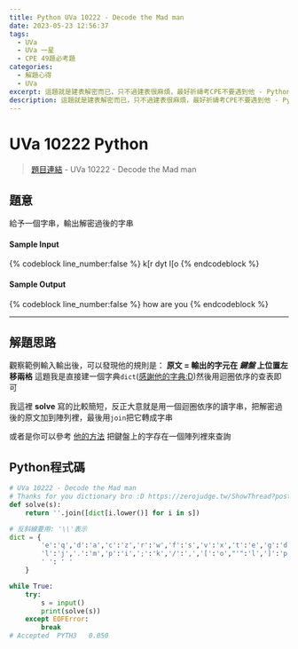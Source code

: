 ```yaml
---
title: Python UVa 10222 - Decode the Mad man
date: 2023-05-23 12:56:37
tags:
  - UVa
  - UVa 一星
  - CPE 49題必考題
categories:
  - 解題心得
  - UVa
excerpt: 這題就是建表解密而已，只不過建表很麻煩，最好祈禱考CPE不要遇到他 - Python UVa 10222 - Decode the Mad man 解題心得
description: 這題就是建表解密而已，只不過建表很麻煩，最好祈禱考CPE不要遇到他 - Python UVa 10222 - Decode the Mad man 解題心得
---
```

# UVa 10222 Python 

>[題目連結](https://onlinejudge.org/index.php?option=onlinejudge&Itemid=8&category=14&page=show_problem&problem=1163) - UVa 10222 - Decode the Mad man


## 題意
給予一個字串，輸出解密過後的字串


#### Sample Input 
{% codeblock line_number:false %}
k[r dyt I[o
{% endcodeblock %}

#### Sample Output 
{% codeblock line_number:false %}
how are you
{% endcodeblock %}

---

## 解題思路
觀察範例輸入輸出後，可以發現他的規則是： **原文 = 輸出的字元在 *鍵盤* 上位置左移兩格**
這題我是直接建一個字典`dict`([感謝他的字典:D](https://zerojudge.tw/ShowThread?postid=33728&reply=0))然後用迴圈依序的查表即可

我這裡 **solve** 寫的比較簡短，反正大意就是用一個迴圈依序的讀字串，把解密過後的原文加到陣列裡，最後用`join`把它轉成字串<br>

或者是你可以參考 [他的方法](https://knightzone.studio/2011/12/01/1256/uva%EF%BC%9A10222%EF%BC%8Ddecode-the-mad-man/) 把鍵盤上的字存在一個陣列裡來查詢

## Python程式碼
```python
# UVa 10222 - Decode the Mad man
# Thanks for you dictionary bro :D https://zerojudge.tw/ShowThread?postid=33728&reply=0
def solve(s):
    return ''.join([dict[i.lower()] for i in s])

# 反斜線要用: '\\'表示
dict = {
        'e':'q','d':'a','c':'z','r':'w','f':'s','v':'x','t':'e','g':'d','b':'c','y':'r','h':'f','n':'v','u':'t','j':'g','m':'b','i':'y','k':'h',',':'n','o':'u',
        'l':'j','.':'m','p':'i',';':'k','/':',','[':'o',"'":'l',']':'p','2':'`','3':'1','4':'2','5':'3','6':'4','7':'5','8':'6','9':'7','0':'8','-':'9','=':'0', '\\': '',
        ' ': ' '
    } 

while True:
    try:
        s = input()
        print(solve(s))
    except EOFError:
        break
# Accepted	PYTH3	0.050
```